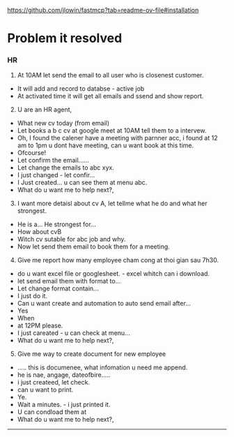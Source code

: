 https://github.com/jlowin/fastmcp?tab=readme-ov-file#installation
# Problem it resolved
### HR
1. At 10AM let send the email to all user who is closenest customer.
- It will add and record to databse - active job
- At activated time it will get all emails and ssend and show report.

2. U are an HR agent, 
- What new cv today (from email)
- Let books a b c cv at google meet at 10AM tell them to a intervew.
- Oh, I found the calener have a meeting with parnner acc, i found at 12 am to 1pm u dont have meeting, can u want book at this time.
- Ofcourse!
- Let confirm the email......
- Let change the emails to abc xyx.
- I just changed - let confir...
- I Just created... u can see them at menu abc.
- What do u want me to help next?,

3. I want more detaisl about cv A, let tellme what he do and what her strongest.
- He is a... He strongest for...
- How about cvB
- Witch cv sutable for abc job and why.
- Now let send them email to book them for a meeting.

4. Give me report how many employee cham cong at thoi gian sau 7h30.
- do u want excel file or googlesheet. - excel whitch can i download.
- let send email them with format to...
- Let change format contain...
- I just do it.
- Can u want create and automation to auto send email after...
- Yes
- When
- at 12PM please.
- I just careated - u can check at menu...
- What do u want me to help next?,

5. Give me way to create document for new employee
- ..... this is documenee, what infomation u need me append.
- he is nae, angage, dateofbire.....
- i just createed, let check.
- can u want to print.
- Ye.
- Wait a minutes. - i just printed it.
- U can condload them at 
- What do u want me to help next?,
------------

